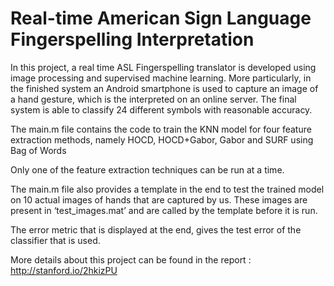 # Real-time American Sign Language Fingerspelling Interpretation

In this project, a real time ASL Fingerspelling translator is developed using image processing and supervised machine learning. More particularly, in the finished system an Android smartphone is used to capture an image of a hand
gesture, which is the interpreted on an online server. The final system is able to classify 24 different symbols with reasonable accuracy.

The main.m file contains the code to train the KNN model for four feature extraction methods, namely HOCD, HOCD+Gabor, Gabor and SURF using Bag of Words

Only one of the feature extraction techniques can be run at a time.

The main.m file also provides a template in the end to test the trained model on 10 actual images of hands that are captured by us. These images are present in ‘test_images.mat’ and are called by the template before it is run. 

The error metric that is displayed at the end, gives the test error of the classifier that is used.

More details about this project can be found in the report : http://stanford.io/2hkizPU


